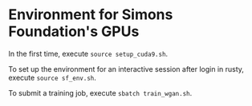 # Environment for Simons Foundation's GPUs

In the first time, execute `source setup_cuda9.sh`.

To set up the environment for an interactive session after login in rusty, execute `source sf_env.sh`.

To submit a training job, execute `sbatch train_wgan.sh`.
